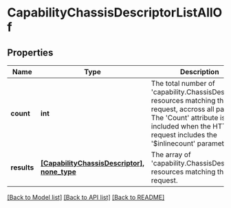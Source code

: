 # CapabilityChassisDescriptorListAllOf

## Properties
Name | Type | Description | Notes
------------ | ------------- | ------------- | -------------
**count** | **int** | The total number of &#39;capability.ChassisDescriptor&#39; resources matching the request, accross all pages. The &#39;Count&#39; attribute is included when the HTTP GET request includes the &#39;$inlinecount&#39; parameter. | [optional] 
**results** | [**[CapabilityChassisDescriptor], none_type**](CapabilityChassisDescriptor.md) | The array of &#39;capability.ChassisDescriptor&#39; resources matching the request. | [optional] 

[[Back to Model list]](../README.md#documentation-for-models) [[Back to API list]](../README.md#documentation-for-api-endpoints) [[Back to README]](../README.md)


